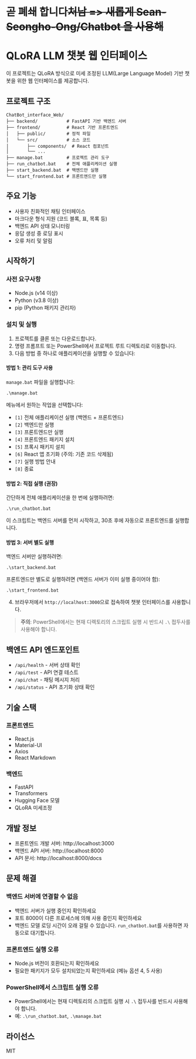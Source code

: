# 곧 폐쇄 합니다~~처남 => 새롭게 Sean-Seongho-Ong/Chatbot 을 사용해~~

# QLoRA LLM 챗봇 웹 인터페이스

이 프로젝트는 QLoRA 방식으로 미세 조정된 LLM(Large Language Model) 기반 챗봇을 위한 웹 인터페이스를 제공합니다.

## 프로젝트 구조

```
ChatBot_interface_Web/
├── backend/           # FastAPI 기반 백엔드 서버
├── frontend/          # React 기반 프론트엔드
│   ├── public/        # 정적 파일
│   └── src/           # 소스 코드
│       ├── components/  # React 컴포넌트
│       └── ...        
├── manage.bat         # 프로젝트 관리 도구
├── run_chatbot.bat    # 전체 애플리케이션 실행
├── start_backend.bat  # 백엔드만 실행
└── start_frontend.bat # 프론트엔드만 실행
```

## 주요 기능

- 사용자 친화적인 채팅 인터페이스
- 마크다운 형식 지원 (코드 블록, 표, 목록 등)
- 백엔드 API 상태 모니터링
- 응답 생성 중 로딩 표시
- 오류 처리 및 알림

## 시작하기

### 사전 요구사항

- Node.js (v14 이상)
- Python (v3.8 이상)
- pip (Python 패키지 관리자)

### 설치 및 실행

1. 프로젝트를 클론 또는 다운로드합니다.
2. 명령 프롬프트 또는 PowerShell에서 프로젝트 루트 디렉토리로 이동합니다.
3. 다음 방법 중 하나로 애플리케이션을 실행할 수 있습니다:

#### 방법 1: 관리 도구 사용

`manage.bat` 파일을 실행합니다:

```
.\manage.bat
```

메뉴에서 원하는 작업을 선택합니다:
- `[1]` 전체 애플리케이션 실행 (백엔드 + 프론트엔드)
- `[2]` 백엔드만 실행
- `[3]` 프론트엔드만 실행
- `[4]` 프론트엔드 패키지 설치
- `[5]` 프록시 패키지 설치
- `[6]` React 앱 초기화 (주의: 기존 코드 삭제됨)
- `[7]` 실행 방법 안내
- `[8]` 종료

#### 방법 2: 직접 실행 (권장)

간단하게 전체 애플리케이션을 한 번에 실행하려면:

```
.\run_chatbot.bat
```

이 스크립트는 백엔드 서버를 먼저 시작하고, 30초 후에 자동으로 프론트엔드를 실행합니다.

#### 방법 3: 서버 별도 실행

백엔드 서버만 실행하려면:

```
.\start_backend.bat
```

프론트엔드만 별도로 실행하려면 (백엔드 서버가 이미 실행 중이어야 함):

```
.\start_frontend.bat
```

4. 브라우저에서 `http://localhost:3000`으로 접속하여 챗봇 인터페이스를 사용합니다.

> **주의**: PowerShell에서는 현재 디렉토리의 스크립트 실행 시 반드시 `.\` 접두사를 사용해야 합니다.

## 백엔드 API 엔드포인트

- `/api/health` - 서버 상태 확인
- `/api/test` - API 연결 테스트
- `/api/chat` - 채팅 메시지 처리
- `/api/status` - API 초기화 상태 확인

## 기술 스택

### 프론트엔드
- React.js
- Material-UI
- Axios
- React Markdown

### 백엔드
- FastAPI
- Transformers
- Hugging Face 모델
- QLoRA 미세조정

## 개발 정보

- 프론트엔드 개발 서버: http://localhost:3000
- 백엔드 API 서버: http://localhost:8000
- API 문서: http://localhost:8000/docs

## 문제 해결

### 백엔드 서버에 연결할 수 없음
- 백엔드 서버가 실행 중인지 확인하세요
- 포트 8000이 다른 프로세스에 의해 사용 중인지 확인하세요
- 백엔드 모델 로딩 시간이 오래 걸릴 수 있습니다. `run_chatbot.bat`를 사용하면 자동으로 대기합니다.

### 프론트엔드 실행 오류
- Node.js 버전이 호환되는지 확인하세요
- 필요한 패키지가 모두 설치되었는지 확인하세요 (메뉴 옵션 4, 5 사용)

### PowerShell에서 스크립트 실행 오류
- PowerShell에서는 현재 디렉토리의 스크립트 실행 시 `.\` 접두사를 반드시 사용해야 합니다.
- 예: `.\run_chatbot.bat`, `.\manage.bat`

## 라이선스

MIT 
